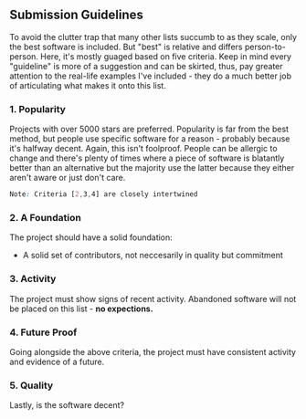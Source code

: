 
## Submission Guidelines
To avoid the clutter trap that many other lists succumb to as they scale, only the best software is included. But "best" is relative and differs person-to-person. Here, it's mostly guaged based on five criteria. Keep in mind every "guideline" is more of a suggestion and can be skirted, thus, pay greater attention to the real-life examples I've included - they do a much better job of articulating what makes it onto this list. 

### 1. Popularity
Projects with over 5000 stars are preferred. Popularity is far from the best method, but people use specific software for a reason - probably because it's halfway decent. Again, this isn't foolproof. People can be allergic to change and there's plenty of times where a piece of software is blatantly better than an alternative but the majority use the latter because they either aren't aware or just don't care. 

```css
Note: Criteria [2,3,4] are closely intertwined
```

### 2. A Foundation
The project should have a solid foundation:
- A solid set of contributors, not neccesarily in quality but commitment

### 3. Activity
The project must show signs of recent activity. Abandoned software will not be placed on this list - **no expections.** 

### 4. Future Proof
Going alongside the above criteria, the project must have consistent activity and evidence of a future. 

### 5. Quality
Lastly, is the software decent?


